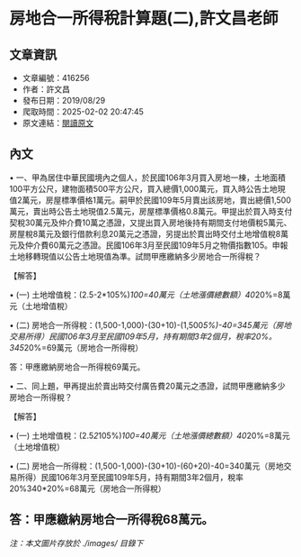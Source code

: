 # 房地合一所得稅計算題(二),許文昌老師

## 文章資訊
- 文章編號：416256
- 作者：許文昌
- 發布日期：2019/08/29
- 爬取時間：2025-02-02 20:47:45
- 原文連結：[閱讀原文](https://real-estate.get.com.tw/Columns/detail.aspx?no=416256)

## 內文
• 一、甲為居住中華民國境內之個人，於民國106年3月買入房地一棟，土地面積100平方公尺，建物面積500平方公尺，買入總價1,000萬元，買入時公告土地現值2萬元，房屋標準價格1萬元。嗣甲於民國109年5月賣出該房地，賣出總價1,500萬元，賣出時公告土地現值2.5萬元，房屋標準價格0.8萬元。甲提出於買入時支付契稅30萬元及仲介費10萬之憑證，又提出買入房地後持有期間支付地價稅5萬元、房屋稅8萬元及銀行借款利息20萬元之憑證，另提出於賣出時交付土地增值稅8萬元及仲介費60萬元之憑證。民國106年3月至民國109年5月之物價指數105。申報土地移轉現值以公告土地現值為準。試問甲應繳納多少房地合一所得稅？

【解答】

• (一) 土地增值稅：(2.5-2*105%)*100=40萬元（土地漲價總數額）40*20%=8萬元（土地增值稅）

• (二) 房地合一所得稅：(1,500-1,000)-(30+10)-(1,500*5%)-40=345萬元（房地交易所得）民國106年3月至民國109年5月，持有期間3年2個月，稅率20%。345*20%=69萬元（房地合一所得稅）

答：甲應繳納房地合一所得稅69萬元。

• 二、同上題，甲再提出於賣出時交付廣告費20萬元之憑證，試問甲應繳納多少房地合一所得稅？

【解答】

• (一) 土地增值稅：(2.5*2*105%)*100=40萬元（土地漲價總數額）40*20%=8萬元（土地增值稅）

• (二) 房地合一所得稅：(1,500-1,000)-(30+10)-(60+20)-40=340萬元（房地交易所得）民國106年3月至民國109年5月，持有期間3年2個月，稅率20%340*20%=68萬元（房地合一所得稅）

答：甲應繳納房地合一所得稅68萬元。
---
*注：本文圖片存放於 ./images/ 目錄下*
